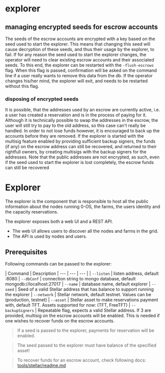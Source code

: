 # explorer

## managing encrypted seeds for escrow accounts

The seeds of the escrow accounts are encrypted with a key based on the seed used
to start the explorer. This means that changing this seed will cause decryption
of these seeds, and thus their usage by the explorer, to fail. If for any reason
the seed used to start the explorer changes, the operator will need to clear existing
escrow accounts and their associated seeds. To this end, the explorer can be restarted
with the `-flush-escrows` flag. When this flag is passed, confirmation will be asked
on the command line if a user really wants to remove this data from the db. If the
operator changes his/her mind, the explorer will exit, and needs to be restarted
without this flag.

### disposing of encrypted seeds

It is possible, that the addresses used by an escrow are currently active, i.e.
a user has created a reservation and is in the process of paying for it. Although
it is technically possible to swap the addresses in the escrow, the user will still
try to pay to the old address, so this case can't really be handled. In order to not
lose funds however, it is encouraged to back up the accounts before they are removed.
If the explorer is started with the multisig feature enabled by providing sufficient
backup signers, the funds (if any) on the escrow address can still be recovered, and
returned to their rightfull owners, by creating multisigs with the backup signers
for the addresses. Note that the public addresses are not encrypted, as such, even
if the seed used to start the explorer is lost completely, the escrow funds can still
be recovered

# Explorer

The explorer is the component that is responsible to host all the public information about the nodes running 0-OS, the farms, the users identity and the capacity reservations.

The explorer exposes both a web UI and a REST API. 

- The web UI allows users to discover all the nodes and farms in the grid.
- The API is used by nodes and users.

## Prerequisites

Following commands can be passed to the explorer:

| Command | Description
| --- | --- | --- |
| `--listen` | listen address, default :8080
| `--dbConf` | connection string to mongo database, default mongodb://localhost:27017
| `--name` | database name, default explorer
| `--seed` | Seed of a valid Stellar address that has balance to support running the explorer
| `--network` | Stellar network, default testnet. Values can be (production, testnet)
| `--asset` | Stellar asset to make reservations payment with, default TFT. Assets supported for now: (TFT, FreeTFT)
| `--backupSigners` | Repeatable flag, expects a valid Stellar address. If 3 are provided, multisig on the escrow accounts will be enabled. This is needed if one wishes to recover funds on the escrow accounts.

> If a seed is passed to the explorer, payments for reservation will be enabled.

> The seed passed to the explorer must have balance of the specified asset!

> To recover funds for an escrow account, check following docs: [tools/stellar/readme.md](tools/stellar/readme.md)